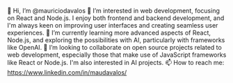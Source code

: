 👋 Hi, I’m @mauriciodavalos
👀 I’m interested in web development, focusing on React and Node.js. I enjoy both frontend and backend development, and I'm always keen on improving user interfaces and creating seamless user experiences.
🌱 I’m currently learning more advanced aspects of React, Node.js, and exploring the possibilities with AI, particularly with frameworks like OpenAI.
💞️ I’m looking to collaborate on open source projects related to web development, especially those that make use of JavaScript frameworks like React or Node.js. I'm also interested in AI projects.
📫 How to reach me: https://www.linkedin.com/in/maudavalos/
